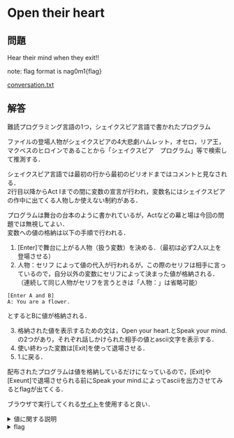 # Open their heart

## 問題
Hear their mind when they exit!!

note: flag format is nag0m1{flag}

[conversation.txt](./chall/conversation.txt)

## 解答
難読プログラミング言語の1つ，シェイクスピア言語で書かれたプログラム

ファイルの登場人物がシェイクスピアの4大悲劇ハムレット，オセロ，リア王，マクベスのヒロインであることから「シェイクスピア　プログラム」等で検索して推測する．

シェイクスピア言語では最初の行から最初のピリオドまではコメントと見なされる．<br>
2行目以降からAct Iまでの間に変数の宣言が行われ，変数名にはシェイクスピアの作中に出てくる人物しか使えない制約がある．<br>

プログラムは舞台の台本のように書かれているが，Actなどの幕と場は今回の問題では無視してよい．<br>
変数への値の格納は以下の手順で行われる．
1.  [Enter]で舞台に上がる人物（扱う変数）を決める．（最初は必ず2人以上を登場させる）
2.  人物：セリフ によって値の代入が行われるが，この際のセリフは相手に言っているので，自分以外の変数にセリフによって決まった値が格納される．（連続して同じ人物がセリフを言うときは「人物：」は省略可能）
~~~
[Enter A and B]
A: You are a flower.
~~~
とするとBに値が格納される．

3.  格納された値を表示するための文は，Open your heart.とSpeak your mind.の2つがあり，それぞれ話しかけられた相手の値とascii文字を表示する．
4.  使い終わった変数は[Exit]を使って退場させる．
5.  1.に戻る．

配布されたプログラムは値を格納しているだけになっているので，[Exit]や[Exeunt]で退場させられる前にSpeak your mind.によってasciiを出力させてみるとflagが出てくる．

ブラウザで実行してくれる[サイト](https://tio.run/#spl)を使用すると良い．

<details>
  <summary>値に関する説明</summary>

  - 名詞を１または-1として扱い，そこに形容詞がついた分だけ2がかけられる．1になる名詞はflowerなどのきれいとされる名詞，-1になるのはpigなどの汚れているとされる名詞，また，中性名詞は1として扱う．<br>
  (the noble beautiful flower は形容詞が2つついているので，1×2×2で4となる．)
  - 2乗と3乗はsquare of，cube ofで表すことができる．
  - yourselfやthyselfは話しかけられた人物自身の値を表す．
  - as 形容詞 as は代入記号と同じ
  - sum A and B や difference A from B でA+B，A-Bが計算される．

  これらを用いて値を設定する．<br>
  例）
  ~~~
  [Enter A and B]
  A:
  You are the noble beautiful flower.
  You are as good as sum of the square of yourself and the dirty pig.
  ~~~
  とすると，最初のセリフでBに4が格納される．<br>
  2つ目のセリフでは<img src="https://latex.codecogs.com/gif.latex?B=B^2&plus;(-1)\times2">が実行され，B=14となる．

</details>

<details>
  <summary>flag</summary>

  > nag0m1{to_be_or_not_to_be}

</details>
